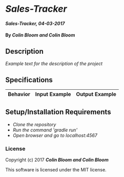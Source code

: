 # _Sales-Tracker_

#### _Sales-Tracker, 04-03-2017_

#### By _**Colin Bloom and Colin Bloom**_

## Description
_Example text for the description of the project_


## Specifications

| Behavior                   | Input Example     | Output Example    |
| -------------------------- | -----------------:| -----------------:|



## Setup/Installation Requirements

* _Clone the repository_
* _Run the command 'gradle run'_
* _Open browser and go to localhost:4567_


### License

Copyright (c) 2017 **_Colin Bloom and Colin Bloom_**

This software is licensed under the MIT license.
